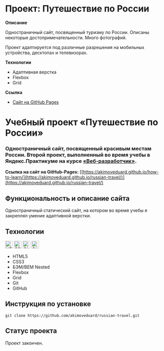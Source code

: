 # Проект: Путешествие по России

**Описание**

Одностраничный сайт, посвященный туризму по России. Описаны некоторые достопримечательности. Много фотографий.

Проект адаптируется под различные разрешения на мобильных устройства, десктопах и телевизорах.

**Технологии**

* Адаптивная верстка
* Flexbox
* Grid

**Ссылка**

* [Сайт на GitHub Pages](https://akimoveduard.github.io/russian-travel/)

# Учебный проект «Путешествие по России»

### Одностраничный сайт, посвященный красивым местам России. Второй проект, выполненный во время учебы в Яндекс.Практикуме на курсе [«Веб-разработчик»](https://practicum.yandex.ru/web/).

**Ссылка на сайт на GitHub-Pages:** [[https://akimoveduard.github.io/how-to-learn/](https://akimoveduard.github.io/russian-travel/)](https://akimoveduard.github.io/russian-travel/)

## Функциональность и описание сайта
Одностраничный статический сайт, на котором во время учебы я закреплял умение адаптивной верстки.

## Технологии
<p><img src="https://img.shields.io/badge/html5-%23E34F26.svg" height="24" alt="HTML5"> <img src="https://img.shields.io/badge/css3-%231572B6.svg" height="24" alt="CSS3"> <img src="https://img.shields.io/badge/git-%23F05033.svg" height="24" alt="Git"> <img src="https://img.shields.io/badge/github-%23121011.svg" height="24" alt="GitHub"></p>

* HTML5
* CSS3
* БЭМ/BEM Nested
* Flexbox
* Grid
* Git
* GitHub

## Инструкция по установке
```git clone https://github.com/akimoveduard/russian-travel.git```

## Статус проекта
Проект закончен.
